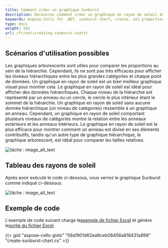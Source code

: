 ```yaml
---
title: Comment créer un graphique Sunburst
description: Découvrez comment créer un graphique en rayon de soleil dans Aspose.Cells for .NET, un graphique qui présente les données dans un cercle. Notre guide vous aidera à configurer diverses propriétés et mises en forme de votre graphique, notamment les étiquettes de données, les légendes, les couleurs, etc.
keywords: Aspose.Cells for .NET, sunburst chart, create, set properties, data labels, legend, format, color, circle, data rendering.
type: docs
weight: 162
url: /fr/net/creating-sunburst-chart/
---
```

##  **Scénarios d'utilisation possibles**
Les graphiques arborescents sont utiles pour comparer les proportions au sein de la hiérarchie. Cependant, ils ne sont pas très efficaces pour afficher les niveaux hiérarchiques entre les plus grandes catégories et chaque point de données. Un graphique en rayon de soleil est un bien meilleur graphique visuel pour montrer cela. Le graphique en rayon de soleil est idéal pour afficher des données hiérarchiques. Chaque niveau de la hiérarchie est représenté par un anneau ou un cercle, le cercle le plus intérieur étant le sommet de la hiérarchie. Un graphique en rayon de soleil sans aucune donnée hiérarchique (un niveau de catégories) ressemble à un graphique en anneau. Cependant, un graphique en rayon de soleil comportant plusieurs niveaux de catégories montre la relation entre les anneaux extérieurs et les anneaux intérieurs. Le graphique en rayon de soleil est le plus efficace pour montrer comment un anneau est divisé en ses éléments contributifs, tandis qu'un autre type de graphique hiérarchique, le graphique arborescent, est idéal pour comparer les tailles relatives.

![tâche : image_alt_text](sample.png)
##  **Tableau des rayons de soleil**
Après avoir exécuté le code ci-dessous, vous verrez le graphique Sunburst comme indiqué ci-dessous.

![tâche : image_alt_text](result.png)
##  **Exemple de code**
 L'exemple de code suivant charge le[exemple de fichier Excel](sunburst.xlsx) et génère le[sortie du fichier Excel](out.xlsx).

{{< gist "aspose-cells-gists" "59a1901d62ea9ceb08456a818431a898" "create-sunburst-chart.cs" >}}
